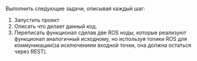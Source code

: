 Выполнить следующие задачи, описывая каждый шаг:
1) Запустить проект
2) Описать что делает данный код.
3) Переписать функционал сделав две ROS ноды, которые реализуют функционал аналогичный исходному, но используя топики ROS для коммуникации(за исключением входной точки, она должна остаться через REST).